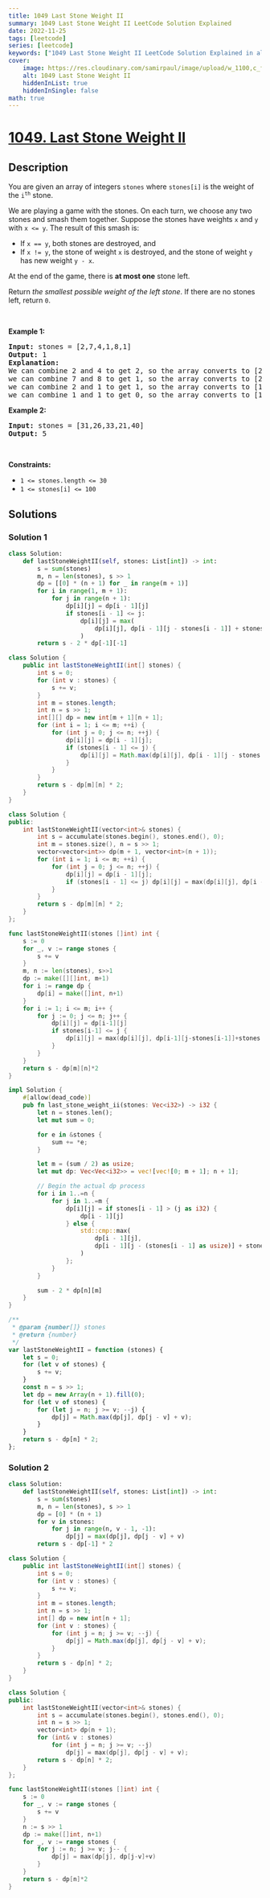 ```yaml
---
title: 1049 Last Stone Weight II
summary: 1049 Last Stone Weight II LeetCode Solution Explained
date: 2022-11-25
tags: [leetcode]
series: [leetcode]
keywords: ["1049 Last Stone Weight II LeetCode Solution Explained in all languages", "1049 Last Stone Weight II", "LeetCode", "leetcode solution in Python3 C++ Java Go PHP Ruby Swift TypeScript Rust C# JavaScript C", "GeeksforGeeks", "InterviewBit", "Coding Ninjas", "HackerRank", "HackerEarth", "CodeChef", "TopCoder", "AlgoExpert", "freeCodeCamp", "Codeforces", "GitHub", "AtCoder", "Samir Paul"]
cover:
    image: https://res.cloudinary.com/samirpaul/image/upload/w_1100,c_fit,co_rgb:FFFFFF,l_text:Arial_75_bold:1049 Last Stone Weight II - Solution Explained/problem-solving.webp
    alt: 1049 Last Stone Weight II
    hiddenInList: true
    hiddenInSingle: false
math: true
---
```



# [1049. Last Stone Weight II](https://leetcode.com/problems/last-stone-weight-ii)


## Description

<p>You are given an array of integers <code>stones</code> where <code>stones[i]</code> is the weight of the <code>i<sup>th</sup></code> stone.</p>

<p>We are playing a game with the stones. On each turn, we choose any two stones and smash them together. Suppose the stones have weights <code>x</code> and <code>y</code> with <code>x &lt;= y</code>. The result of this smash is:</p>

<ul>
	<li>If <code>x == y</code>, both stones are destroyed, and</li>
	<li>If <code>x != y</code>, the stone of weight <code>x</code> is destroyed, and the stone of weight <code>y</code> has new weight <code>y - x</code>.</li>
</ul>

<p>At the end of the game, there is <strong>at most one</strong> stone left.</p>

<p>Return <em>the smallest possible weight of the left stone</em>. If there are no stones left, return <code>0</code>.</p>

<p>&nbsp;</p>
<p><strong class="example">Example 1:</strong></p>

<pre>
<strong>Input:</strong> stones = [2,7,4,1,8,1]
<strong>Output:</strong> 1
<strong>Explanation:</strong>
We can combine 2 and 4 to get 2, so the array converts to [2,7,1,8,1] then,
we can combine 7 and 8 to get 1, so the array converts to [2,1,1,1] then,
we can combine 2 and 1 to get 1, so the array converts to [1,1,1] then,
we can combine 1 and 1 to get 0, so the array converts to [1], then that&#39;s the optimal value.
</pre>

<p><strong class="example">Example 2:</strong></p>

<pre>
<strong>Input:</strong> stones = [31,26,33,21,40]
<strong>Output:</strong> 5
</pre>

<p>&nbsp;</p>
<p><strong>Constraints:</strong></p>

<ul>
	<li><code>1 &lt;= stones.length &lt;= 30</code></li>
	<li><code>1 &lt;= stones[i] &lt;= 100</code></li>
</ul>

## Solutions

### Solution 1

<!-- tabs:start -->

```python
class Solution:
    def lastStoneWeightII(self, stones: List[int]) -> int:
        s = sum(stones)
        m, n = len(stones), s >> 1
        dp = [[0] * (n + 1) for _ in range(m + 1)]
        for i in range(1, m + 1):
            for j in range(n + 1):
                dp[i][j] = dp[i - 1][j]
                if stones[i - 1] <= j:
                    dp[i][j] = max(
                        dp[i][j], dp[i - 1][j - stones[i - 1]] + stones[i - 1]
                    )
        return s - 2 * dp[-1][-1]
```

```java
class Solution {
    public int lastStoneWeightII(int[] stones) {
        int s = 0;
        for (int v : stones) {
            s += v;
        }
        int m = stones.length;
        int n = s >> 1;
        int[][] dp = new int[m + 1][n + 1];
        for (int i = 1; i <= m; ++i) {
            for (int j = 0; j <= n; ++j) {
                dp[i][j] = dp[i - 1][j];
                if (stones[i - 1] <= j) {
                    dp[i][j] = Math.max(dp[i][j], dp[i - 1][j - stones[i - 1]] + stones[i - 1]);
                }
            }
        }
        return s - dp[m][n] * 2;
    }
}
```

```cpp
class Solution {
public:
    int lastStoneWeightII(vector<int>& stones) {
        int s = accumulate(stones.begin(), stones.end(), 0);
        int m = stones.size(), n = s >> 1;
        vector<vector<int>> dp(m + 1, vector<int>(n + 1));
        for (int i = 1; i <= m; ++i) {
            for (int j = 0; j <= n; ++j) {
                dp[i][j] = dp[i - 1][j];
                if (stones[i - 1] <= j) dp[i][j] = max(dp[i][j], dp[i - 1][j - stones[i - 1]] + stones[i - 1]);
            }
        }
        return s - dp[m][n] * 2;
    }
};
```

```go
func lastStoneWeightII(stones []int) int {
	s := 0
	for _, v := range stones {
		s += v
	}
	m, n := len(stones), s>>1
	dp := make([][]int, m+1)
	for i := range dp {
		dp[i] = make([]int, n+1)
	}
	for i := 1; i <= m; i++ {
		for j := 0; j <= n; j++ {
			dp[i][j] = dp[i-1][j]
			if stones[i-1] <= j {
				dp[i][j] = max(dp[i][j], dp[i-1][j-stones[i-1]]+stones[i-1])
			}
		}
	}
	return s - dp[m][n]*2
}
```

```rust
impl Solution {
    #[allow(dead_code)]
    pub fn last_stone_weight_ii(stones: Vec<i32>) -> i32 {
        let n = stones.len();
        let mut sum = 0;

        for e in &stones {
            sum += *e;
        }

        let m = (sum / 2) as usize;
        let mut dp: Vec<Vec<i32>> = vec![vec![0; m + 1]; n + 1];

        // Begin the actual dp process
        for i in 1..=n {
            for j in 1..=m {
                dp[i][j] = if stones[i - 1] > (j as i32) {
                    dp[i - 1][j]
                } else {
                    std::cmp::max(
                        dp[i - 1][j],
                        dp[i - 1][j - (stones[i - 1] as usize)] + stones[i - 1]
                    )
                };
            }
        }

        sum - 2 * dp[n][m]
    }
}
```

```js
/**
 * @param {number[]} stones
 * @return {number}
 */
var lastStoneWeightII = function (stones) {
    let s = 0;
    for (let v of stones) {
        s += v;
    }
    const n = s >> 1;
    let dp = new Array(n + 1).fill(0);
    for (let v of stones) {
        for (let j = n; j >= v; --j) {
            dp[j] = Math.max(dp[j], dp[j - v] + v);
        }
    }
    return s - dp[n] * 2;
};
```

<!-- tabs:end -->

### Solution 2

<!-- tabs:start -->

```python
class Solution:
    def lastStoneWeightII(self, stones: List[int]) -> int:
        s = sum(stones)
        m, n = len(stones), s >> 1
        dp = [0] * (n + 1)
        for v in stones:
            for j in range(n, v - 1, -1):
                dp[j] = max(dp[j], dp[j - v] + v)
        return s - dp[-1] * 2
```

```java
class Solution {
    public int lastStoneWeightII(int[] stones) {
        int s = 0;
        for (int v : stones) {
            s += v;
        }
        int m = stones.length;
        int n = s >> 1;
        int[] dp = new int[n + 1];
        for (int v : stones) {
            for (int j = n; j >= v; --j) {
                dp[j] = Math.max(dp[j], dp[j - v] + v);
            }
        }
        return s - dp[n] * 2;
    }
}
```

```cpp
class Solution {
public:
    int lastStoneWeightII(vector<int>& stones) {
        int s = accumulate(stones.begin(), stones.end(), 0);
        int n = s >> 1;
        vector<int> dp(n + 1);
        for (int& v : stones)
            for (int j = n; j >= v; --j)
                dp[j] = max(dp[j], dp[j - v] + v);
        return s - dp[n] * 2;
    }
};
```

```go
func lastStoneWeightII(stones []int) int {
	s := 0
	for _, v := range stones {
		s += v
	}
	n := s >> 1
	dp := make([]int, n+1)
	for _, v := range stones {
		for j := n; j >= v; j-- {
			dp[j] = max(dp[j], dp[j-v]+v)
		}
	}
	return s - dp[n]*2
}
```

<!-- tabs:end -->

<!-- end -->
